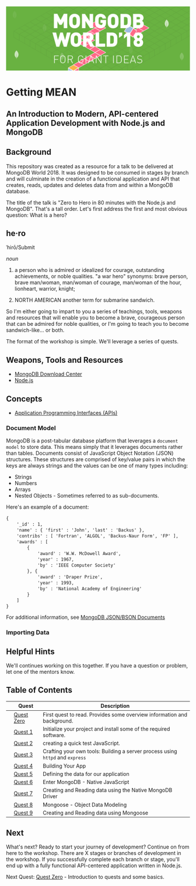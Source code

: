 ![MongoDB](./images/header.png "MongoDB")
# Getting MEAN
## An Introduction to Modern, API-centered Application Development with Node.js and MongoDB
## Background
This repository was created as a resource for a talk to be delivered at MongoDB World 2018.  It was designed to be 
consumed in stages by branch and will culminate in the creation of a functional application and API that creates, reads, 
updates and deletes data from and within a MongoDB database.

The title of the talk is "Zero to Hero in 80 minutes with the Node.js and MongoDB".  That's a tall order.  Let's first 
address the first and most obvious question: What is a hero?

## he·ro ##
ˈhirō/Submit

_noun_

1. a person who is admired or idealized for courage, outstanding achievements, or noble qualities. "a war hero"
synonyms:	brave person, brave man/woman, man/woman of courage, man/woman of the hour, lionheart, warrior, knight;

2. NORTH AMERICAN another term for submarine sandwich.

So I'm either going to impart to you a series of teachings, tools, weapons and resources that will enable you to become 
a brave, courageous person that can be admired for noble qualities, or I'm going to teach you to become sandwich-like... 
or both.

The format of the workshop is simple.  We'll leverage a series of quests.

## Weapons, Tools and Resources
* [MongoDB Download Center](https://www.mongodb.com/download-center#community)
* [Node.js](http://nodejs.org)

## Concepts
* [Application Programming Interfaces (APIs)](https://en.wikipedia.org/wiki/Application_programming_interface)

### Document Model
MongoDB is a post-tabular database platform that leverages a `document model` to store data.  This means simply that it 
leverages documents rather than tables.  Documents consist of JavaScript Object Notation (JSON) structures.  These 
structures are comprised of key/value pairs in which the keys are always strings and the values can be one of many types 
including:
* Strings
* Numbers
* Arrays
* Nested Objects - Sometimes referred to as sub-documents.

Here's an example of a document:

```
{
    '_id' : 1,
    'name' : { 'first' : 'John', 'last' : 'Backus' },
    'contribs' : [ 'Fortran', 'ALGOL', 'Backus-Naur Form', 'FP' ],
    'awards' : [
        {
            'award' : 'W.W. McDowell Award',
            'year' : 1967,
            'by' : 'IEEE Computer Society'
        }, {
            'award' : 'Draper Prize',
            'year' : 1993,
            'by' : 'National Academy of Engineering'
        }
    ]
}
```
For additional information, see [MongoDB JSON/BSON Documents
](https://www.mongodb.com/json-and-bson)
### Importing Data

## Helpful Hints
We'll continues working on this together. If you have a question or problem, let one of the mentors know.

## Table of Contents
|  | Quest | Description |
|--|-------|-------------|
|  |[Quest Zero](./workshop/quest0.md) | First quest to read.  Provides some overview information and background. |
|  |[Quest 1](./workshop/quest1.md) | Initialize your project and install some of the required software. |
|  |[Quest 2 ](./workshop/quest2.md) | creating a quick test JavaScript. |
|  |[Quest 3 ](./workshop/quest3.md) | Crafting your own tools: Building a server process using `httpd` and `express` |
|  |[Quest 4 ](./workshop/quest4.md) | Building Your App |
|  |[Quest 5](./workshop/quest5.md) | Defining the data for our application |
|  |[Quest 6](./workshop/quest6.md) | Enter MongoDB - Native JavaScript  |
|  |[Quest 7](./workshop/quest7.md) | Creating and Reading data using the Native MongoDB Driver |
|  | [Quest 8](./workshop/quest8.md) | Mongoose - Object Data Modeling |
| | [Quest 9](./workshop/quest9.md) | Creating and Reading data using Mongoose  |

## Next
What's next?  Ready to start your journey of development?  Continue on from here to the workshop.  There are X stages or 
branches of development in the workshop.  If you successfully complete each branch or stage, you'll end up with a fully 
functional API-centered application written in Node.js.

Next Quest: [Quest Zero](./workshop/quest0.md) - Introduction to quests and some basics.